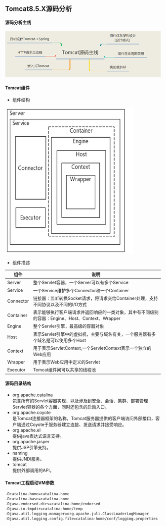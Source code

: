 ## Tomcat8.5.X源码分析

#### 源码分析主线

![img.png](ethen/imgs/tomcat-source-roadmap.png)

#### Tomcat组件

- 组件结构

![img.png](ethen/imgs/tomcat-components.png)

- 组件描述

| 组件   | 说明  |
|------|-----|
|Server|整个Servlet容器，一个Server可以有多个Service|
|Service|一个Service维护多个Connector和一个Container|
|Connector|链接器：监听转换Socket请求，将请求交给Container处理，支持不同协议以及不同的I/O方式|
|Container|表示能够执行客户端请求并返回响应的一类对象，其中有不同级别的容器：Engine、Host、Context、Wrapper|
|Engine|整个Servler引擎，最高级的容器对象|
|Host|表示Servlet引擎中的虚拟机，主要与域名有关，一个服务器有多个域名是可以使用多个Host|
|Context|用于表示ServletContext,一个ServletContext表示一个独立的Web应用|
|Wrapper|用于表示Web应用中定义的Servlet|
|Executor|Tomcat组件间可以共享的线程池|

#### 源码目录结构

- org.apache.catalina
  <br>包含所有的Servlet容器实现，以及涉及到安全、会话、集群、部署管理Servlet容器的各个方面，同时还包含的启动入口。
- org.apache.coyote
  <br>是Tomcat连接器框架的名称，Tomcat服务器提供的客户端访问外部接口，客户端通过Coyote于服务器建立连接、发送请求并接受响应。
- org.apache.el
  <br> 提供java表达式语言支持。
- org.apache.jasper
  <br>提供JSP引擎支持。
- naming
  <br>提供JNDI服务。
- tomcat
  <br>提供外部调用的API。

#### Tomcat工程启动VM参数

```properties
-Dcatalina.home=catalina-home
-Dcatalina.base=catalina-home
-Djava.endorsed.dirs=catalina-home/endorsed
-Djava.io.tmpdir=catalina-home/temp
-Djava.util.logging.manager=org.apache.juli.ClassLoaderLogManager
-Djava.util.logging.config.file=catalina-home/conf/logging.properties
```
